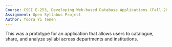 ```yaml
---
Course: CSCI E-253, Developing Web-based Database Applications (Fall 2012)
Assignment: Open Syllabus Project
Author: Yoora Yi Tenen
---
```

This was a prototype for an application that allows users to catalogue, share, and analyze syllabi across departments and institutions.
